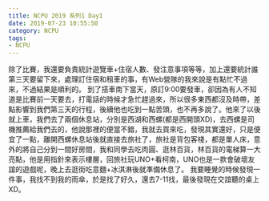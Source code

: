 ```yaml
---
title: NCPU 2019 系列1 Day1
date: 2019-07-23 10:55:50
category: NCPU
tags:
- NCPU
---
```

除了比賽，我還要負責統計遊覽車+住宿人數、發注意事項等等，加上還要統計誰第三天要留下來，處理訂住宿和租車的事，有Web營隊的我來說是有點忙不過來，不過結果是順利的。
到了搭車南下當天，原訂9:00要發車，卻因為有人不知道是比賽前一天要去，打電話的時候才急忙趕過來，所以很多東西都沒及時帶，差點影響到我們第三天的行程，後續他也吃到一點苦頭，也不再多說了。他來了以後就上車，我們去了兩個休息站，分別是西湖和西螺(都是西開頭XD)，去西螺是司機推薦給我們去的，他說那裡的便當不錯，我就去買來吃，發現其實還好，只是便宜了一點，離開西螺休息站後就直接去旅社了，旅社是背包客棧，都是單人床，意外的將自己分到一間好房間，我和同學去吃肉圓、逛林百貨，林百貨的電梯算一大亮點，他是用指針來表示樓層，回旅社玩UNO+看柯南，UNO也是一款會破壞友誼的遊戲呢，晚上去逛街吃意麵+冰淇淋後就準備休息了。
我要睡覺的時候發現一件事，我找不到我的雨傘，於是找了好久，還去7-11找，最後發現在交誼聽的桌上XD。